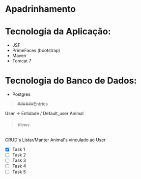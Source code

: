 # Apadrinhamento

# Tecnologia da Aplicação:
 - JSF
 - PrimeFaces (bootstrap)
 - Maven
 - Tomcat 7
# Tecnologia do Banco de Dados:
 - Postgres

 > ######Entries 
 
User -> Entidade / Default_user
Animal

> ###### Views

CRUD's
Listar/Manter Animal's vinculado ao User


- [x] Task 1
- [ ] Task 2
- [ ] Task 3
- [ ] Task 4
- [ ] Task 5

